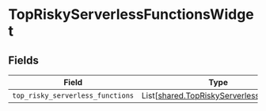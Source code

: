 # TopRiskyServerlessFunctionsWidget


## Fields

| Field                                                                                        | Type                                                                                         | Required                                                                                     | Description                                                                                  |
| -------------------------------------------------------------------------------------------- | -------------------------------------------------------------------------------------------- | -------------------------------------------------------------------------------------------- | -------------------------------------------------------------------------------------------- |
| `top_risky_serverless_functions`                                                             | List[[shared.TopRiskyServerlessFunction](../../models/shared/topriskyserverlessfunction.md)] | :heavy_minus_sign:                                                                           | N/A                                                                                          |